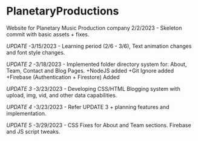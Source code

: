 # PlanetaryProductions
Website for Planetary Music Production company
2/2/2023 - Skeleton commit with basic assets + fixes.

*UPDATE*
-3/15/2023 - Learning period (2/6 - 3/6), Text animation changes and font style changes.

*UPDATE 2*
-3/18/2023 - Implemented folder directory system for: About, Team, Contact and Blog Pages.
+NodeJS added
+Git Ignore added
+Firebase (Authentication + Firestore) Added

*UPDATE 3*
-3/23/2023 - Developing CSS/HTML Blogging system with upload, img, vid, and other data capabilities.

*UPDATE 4*
-3/23/2023 - Refer UPDATE 3 + planning features and implementation.

*UPDATE 5*
-3/29/2023 - CSS Fixes for About and Team sections. Firebase and JS script tweaks.
